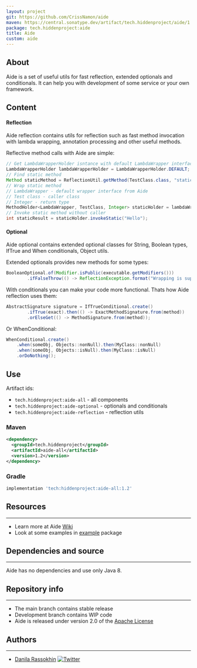 ```yaml
---
layout: project
git: https://github.com/CrissNamon/aide
maven: https://central.sonatype.dev/artifact/tech.hiddenproject/aide/1.2/overview
package: tech.hiddenproject:aide
title: Aide
custom: aide
---
```


## About

Aide is a set of useful utils for fast reflection, extended optionals and conditionals. It can help you with development of some service or your own framework.

## Content

#### Reflection

Aide reflection contains utils for reflection such as fast method invocation with lambda wrapping, annotation processing and other useful methods.

Reflective method calls with Aide are simple:

```java
// Get LambdaWrapperHolder isntance with default LambdaWrapper interface loaded
LambdaWrapperHolder lambdaWrapperHolder = LambdaWrapperHolder.DEFAULT;
// Find static method
Method staticMethod = ReflectionUtil.getMethod(TestClass.class, "staticMethod", String.class);
// Wrap static method
// LambdaWrapper - default wrapper interface from Aide
// Test class - caller class
// Integer - return type
MethodHolder<LambdaWrapper, TestClass, Integer> staticHolder = lambdaWrapperHolder.wrapSafe(staticMethod);
// Invoke static method without caller
int staticResult = staticHolder.invokeStatic("Hello");
```

#### Optional

Aide optional contains extended optional classes for String, Boolean types, IfTrue and When conditionals, Object utils.

Extended optionals provides new methods for some types:

```java
BooleanOptional.of(Modifier.isPublic(executable.getModifiers()))
        .ifFalseThrow(() -> ReflectionException.format("Wrapping is supported for PUBLIC methods only!"));
```

With conditionals you can make your code more functional. Thats how Aide reflection uses them:

```java
AbstractSignature signature = IfTrueConditional.create()
        .ifTrue(exact).then(() -> ExactMethodSignature.from(method))
        .orElseGet(() -> MethodSignature.from(method));
```

Or WhenConditional:

```java
WhenConditional.create()
    .when(someObj, Objects::nonNull).then(MyClass::nonNull)
    .when(someObj, Objects::isNull).then(MyClass::isNull)
    .orDoNothing();
```

## Use

Artifact ids:

- `tech.hiddenproject:aide-all` - all components
- `tech.hiddenproject:aide-optional` - optionals and conditionals
- `tech.hiddenproject:aide-reflection` - reflection utils

### Maven

```xml
<dependency>
  <groupId>tech.hiddenproject</groupId>
  <artifactId>aide-all</artifactId>
  <version>1.2</version>
</dependency>
```

### Gradle

```groovy
implementation 'tech:hiddenproject:aide-all:1.2'
```

## Resources

___

* Learn more at Aide [Wiki](https://github.com/CrissNamon/aide/wiki)
* Look at some examples
  in [example](https://github.com/CrissNamon/aide/tree/main/aide-all/src/main/java/tech/hiddenproject/aide/example)
  package

## Dependencies and source

___

Aide has no dependencies and use only Java 8.

## Repository info

___

* The main branch contains stable release
* Development branch contains WIP code
* Aide is released under version 2.0 of the [Apache License](https://www.apache.org/licenses/LICENSE-2.0)

## Authors

___

* [Danila Rassokhin](https://gihub.com/crissnamon) [![Twitter](https://img.shields.io/twitter/follow/kpekepsalt_en?style=social)](https://twitter.com/kpekepsalt_en)